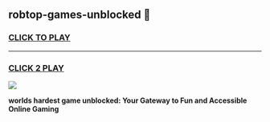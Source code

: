 
## robtop-games-unblocked 👋
<h3>
<a href="https://premium.freeplayer.one?title=robtop-games-unblocked&ref=14F">CLICK TO PLAY</a></h3>
<hr>

<h3>
<a href="https://premium.freeplayer.one?title=robtop-games-unblocked&ref=14F">CLICK 2 PLAY</a>
  
</h3>

<a href="https://premium.freeplayer.one?title=robtop-games-unblocked&ref=12F/"><img src="https://clearcache.store/games.png"></a>


**worlds hardest game unblocked: Your Gateway to Fun and Accessible Online Gaming**
